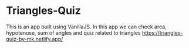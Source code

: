 # Triangles-Quiz
This is an app built using VanillaJS. In this app we can check area, hypotenuse, sum of angles and quiz related to triangles
https://triangles-quiz-by-mk.netlify.app/
